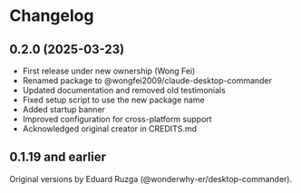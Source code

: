 # Changelog

## 0.2.0 (2025-03-23)

- First release under new ownership (Wong Fei)
- Renamed package to @wongfei2009/claude-desktop-commander
- Updated documentation and removed old testimonials
- Fixed setup script to use the new package name
- Added startup banner
- Improved configuration for cross-platform support
- Acknowledged original creator in CREDITS.md

## 0.1.19 and earlier

Original versions by Eduard Ruzga (@wonderwhy-er/desktop-commander).
